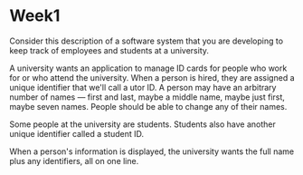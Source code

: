 # Week1

Consider this description of a software system that you are developing to
keep track of employees and students at a university.

A university wants an application to manage ID cards for people who work
for or who attend the university. When a person is hired, they are assigned
a unique identifier that we'll call a utor ID. A person may have an arbitrary
number of names — first and last, maybe a middle name, maybe just first, maybe
seven names. People should be able to change any of their names.

Some people at the university are students. Students also have another unique
identifier called a student ID.

When a person's information is displayed, the university wants the full name
plus any identifiers, all on one line.